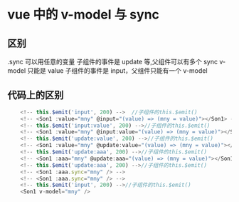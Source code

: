 # vue 中的 v-model 与 sync

## 区别

.sync 可以用任意的变量 子组件的事件是 update 等,父组件可以有多个 sync
v-model 只能是 value 子组件的事件是 input，父组件只能有一个 v-model

## 代码上的区别

```js
    <!-- this.$emit('input', 200) -->  //子组件的this.$emit()
    <!-- <Son1 :value="mny" @input="(value) => (mny = value)"></Son1> -->
    <!-- this.$emit('input:value', 200) -->//子组件的this.$emit()
    <!-- <Son1 :value="mny" @input:value="(value) => (mny = value)"></Son1> -->
    <!-- this.$emit('update:value', 200) -->//子组件的this.$emit()
    <!-- <Son1 :value="mny" @update:value="(value) => (mny = value)"></Son1> -->
    <!-- this.$emit('update:aaa', 200) -->//子组件的this.$emit()
    <!-- <Son1 :aaa="mny" @update:aaa="(value) => (mny = value)"></Son1> -->
    <!-- this.$emit('update:aaa', 200) -->//子组件的this.$emit()
    <!-- <Son1 :aaa.sync="mny" /> -->
    <!-- <Son1 :aaa.sync="mny" /> -->
    <!-- this.$emit('input', 200) -->//子组件的this.$emit()
    <Son1 v-model="mny" />
```
